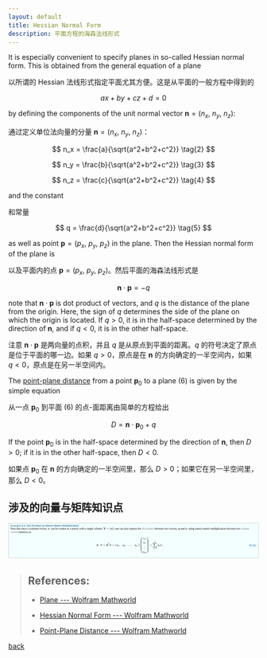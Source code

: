 ```yaml
---
layout: default
title: Hessian Normal Form
description: 平面方程的海森法线形式
---
```


<head>
    <script src="https://cdn.mathjax.org/mathjax/latest/MathJax.js?config=TeX-AMS-MML_HTMLorMML" type="text/javascript"></script>
    <script type="text/x-mathjax-config">
        MathJax.Hub.Config({
            tex2jax: {
                skipTags: ['script', 'noscript', 'style', 'textarea', 'pre'],
                inlineMath: [['$','$']]
            }
        });
    </script>
</head>

It is especially convenient to specify planes in so-called Hessian normal form. This is obtained from the general equation of a plane

以所谓的 Hessian 法线形式指定平面尤其方便。这是从平面的一般方程中得到的

$$
ax + by + cz + d = 0    \tag{1}
$$

by defining the components of the unit normal vector $\mathbf{n} = (n_x,\ n_y,\ n_z)$:

通过定义单位法向量的分量 $\mathbf{n} = (n_x,\ n_y,\ n_z)$：

$$
n_x = \frac{a}{\sqrt{a^2+b^2+c^2}}  \tag{2}
$$

$$
n_y = \frac{b}{\sqrt{a^2+b^2+c^2}}  \tag{3}
$$

$$
n_z = \frac{c}{\sqrt{a^2+b^2+c^2}}  \tag{4}
$$

and the constant

和常量

$$
q = \frac{d}{\sqrt{a^2+b^2+c^2}}    \tag{5}
$$

as well as point $\mathbf{p}=(p_x,\ p_y,\ p_z)$ in the plane. Then the Hessian normal form of the plane is

以及平面内的点 $\mathbf{p}=(p_x,\ p_y,\ p_z)$。然后平面的海森法线形式是

$$
\mathbf{n} \cdot \mathbf{p} = -q    \tag{6}
$$

note that $\mathbf{n} \cdot \mathbf{p}$ is dot product of vectors, and $q$ is the distance of the plane from the origin. Here, the sign of $q$ determines the side of the plane on which the origin is located. If $q>0$, it is in the half-space determined by the direction of $\mathbf{n}$, and if $q<0$, it is in the other half-space.

注意 $\mathbf{n} \cdot \mathbf{p}$ 是两向量的点积，并且 $q$ 是从原点到平面的距离。$q$ 的符号决定了原点是位于平面的哪一边。如果 $q>0$，原点是在 $\mathbf{n}$ 的方向确定的一半空间内，如果 $q<0$，原点是在另一半空间内。

The [point-plane distance](https://mathworld.wolfram.com/Point-PlaneDistance.html) from a point $\mathbf{p}_0$ to a plane (6) is given by the simple equation

从一点 $\mathbf{p}_0$ 到平面 (6) 的点-面距离由简单的方程给出

$$
D = \mathbf{n} \cdot \mathbf{p}_0 + q    \tag{7}
$$

If the point $\mathbf{p}_0$ is in the half-space determined by the direction of $\mathbf{n}$, then $D>0$; if it is in the other half-space, then $D<0$.

如果点 $\mathbf{p}_0$ 在 $\mathbf{n}$ 的方向确定的一半空间里，那么 $D>0$；如果它在另一半空间里，那么 $D<0$。

## 涉及的向量与矩阵知识点

![Dot Product as Matrix-Matrix Multiplication](../../images/HessianNormalForm-1-DotProductasMatrixMatrixMultiplication.png)


> ## References:
>
> * [Plane --- Wolfram Mathworld](https://mathworld.wolfram.com/Plane.html)
>
> * [Hessian Normal Form --- Wolfram Mathworld](https://mathworld.wolfram.com/HessianNormalForm.html)
>
> * [Point-Plane Distance --- Wolfram Mathworld](https://mathworld.wolfram.com/Point-PlaneDistance.html)
>

[back](./)